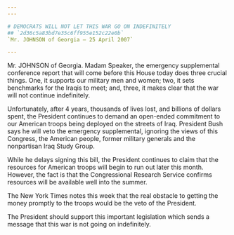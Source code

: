 ```yaml
---
---

# DEMOCRATS WILL NOT LET THIS WAR GO ON INDEFINITELY
## `2d36c5a83bd7e35c6ff955e152c22e0b`
`Mr. JOHNSON of Georgia — 25 April 2007`

---
```



Mr. JOHNSON of Georgia. Madam Speaker, the emergency supplemental 
conference report that will come before this House today does three 
crucial things. One, it supports our military men and women; two, it 
sets benchmarks for the Iraqis to meet; and, three, it makes clear that 
the war will not continue indefinitely.

Unfortunately, after 4 years, thousands of lives lost, and billions 
of dollars spent, the President continues to demand an open-ended 
commitment to our American troops being deployed on the streets of 
Iraq. President Bush says he will veto the emergency supplemental, 
ignoring the views of this Congress, the American people, former 
military generals and the nonpartisan Iraq Study Group.

While he delays signing this bill, the President continues to claim 
that the resources for American troops will begin to run out later this 
month. However, the fact is that the Congressional Research Service 
confirms resources will be available well into the summer.

The New York Times notes this week that the real obstacle to getting 
the money promptly to the troops would be the veto of the President.

The President should support this important legislation which sends a 
message that this war is not going on indefinitely.
